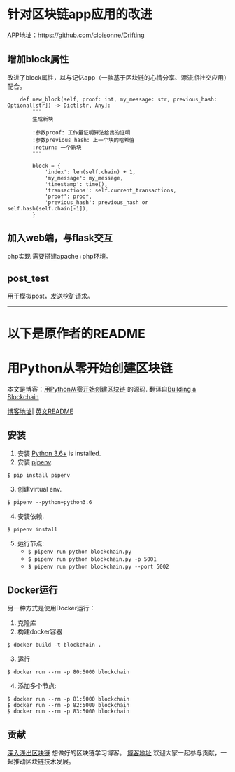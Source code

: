 
# 针对区块链app应用的改进

APP地址：https://github.com/cloisonne/Drifting

## 增加block属性

改进了block属性，以与记忆app（一款基于区块链的心情分享、漂流瓶社交应用）配合。

```
    def new_block(self, proof: int, my_message: str, previous_hash: Optional[str]) -> Dict[str, Any]:
        """
        生成新块

        :参数proof: 工作量证明算法给出的证明
        :参数previous_hash: 上一个块的哈希值
        :return: 一个新块
        """

        block = {
            'index': len(self.chain) + 1,
            'my_message': my_message,
            'timestamp': time(),
            'transactions': self.current_transactions,
            'proof': proof,
            'previous_hash': previous_hash or self.hash(self.chain[-1]),
        }
```

## 加入web端，与flask交互

php实现 需要搭建apache+php环境。

## post_test

用于模拟post，发送挖矿请求。

--------


# 以下是原作者的README

# 用Python从零开始创建区块链

本文是博客：[用Python从零开始创建区块链](http://learnblockchain.cn/2017/10/27/build_blockchain_by_python/) 的源码. 
翻译自[Building a Blockchain](https://medium.com/p/117428612f46)

[博客地址](http://learnblockchain.cn/2017/10/27/build_blockchain_by_python/)| [英文README](https://github.com/xilibi2003/blockchain/blob/master/README-en.md) 

## 安装

1. 安装 [Python 3.6+](https://www.python.org/downloads/) is installed. 
2. 安装 [pipenv](https://github.com/kennethreitz/pipenv). 

```
$ pip install pipenv 
```

3. 创建virtual env. 

```
$ pipenv --python=python3.6
```

4. 安装依赖.  

```
$ pipenv install 
``` 

5. 运行节点:
    * `$ pipenv run python blockchain.py` 
    * `$ pipenv run python blockchain.py -p 5001`
    * `$ pipenv run python blockchain.py --port 5002`
    
## Docker运行

另一种方式是使用Docker运行：

1. 克隆库
2. 构建docker容器

```
$ docker build -t blockchain .
```

3. 运行

```
$ docker run --rm -p 80:5000 blockchain
```

4. 添加多个节点:

```
$ docker run --rm -p 81:5000 blockchain
$ docker run --rm -p 82:5000 blockchain
$ docker run --rm -p 83:5000 blockchain
```

## 贡献
[深入浅出区块链](http://learnblockchain.cn/) 想做好的区块链学习博客。
[博客地址](https://github.com/xilibi2003/learnblockchain) 欢迎大家一起参与贡献，一起推动区块链技术发展。




